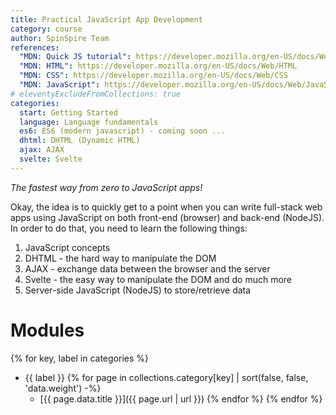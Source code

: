 ```yaml
---
title: Practical JavaScript App Development
category: course
author: SpinSpire Team
references:
  "MDN: Quick JS tutorial": https://developer.mozilla.org/en-US/docs/Web/JavaScript/A_re-introduction_to_JavaScript
  "MDN: HTML": https://developer.mozilla.org/en-US/docs/Web/HTML
  "MDN: CSS": https://developer.mozilla.org/en-US/docs/Web/CSS
  "MDN: JavaScript": https://developer.mozilla.org/en-US/docs/Web/JavaScript
# eleventyExcludeFromCollections: true
categories:
  start: Getting Started
  language: Language fundamentals
  es6: ES6 (modern javascript) - coming soon ...
  dhtml: DHTML (Dynamic HTML)
  ajax: AJAX
  svelte: Svelte
---
```


*The fastest way from zero to JavaScript apps!*

Okay, the idea is to quickly get to a point when you can write full-stack web apps using JavaScript on both front-end (browser) and back-end (NodeJS). In order to do that, you need to learn the following things:

1. JavaScript concepts
2. DHTML - the hard way to manipulate the DOM
3. AJAX - exchange data between the browser and the server
4. Svelte - the easy way to manipulate the DOM and do much more
5. Server-side JavaScript (NodeJS) to store/retrieve data

# Modules

{% for key, label in categories %}
- {{ label }}
  {% for page in collections.category[key] | sort(false, false, 'data.weight') -%}
  - [{{ page.data.title }}]({{ page.url | url }})
  {% endfor %}
{% endfor %}